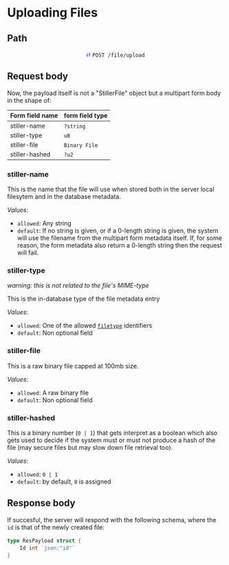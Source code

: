 # Uploading Files

## Path

<div align="center">

<img src="jwt_logo.png" height="10px"/> `POST /file/upload`

</div>

## Request body

Now, the payload itself is not a "StillerFile" object but a multipart form body
in the shape of:

|   Form field name     |   form field type     |
|-----------------------|-----------------------|
|   stiller-name        |       `?string`       |
|   stiller-type        |       `u8`            |
|   stiller-file        |       `Binary File`   |
|   stiller-hashed      |       `?u2`           |

### stiller-name

This is the name that the file will use when stored both in the server local
filesytem and in the database metadata.

*Values*:
- `allowed`: Any string
- `default`: If no string is given, or if a 0-length string is given, the system
  will use the filename from the multipart form metadata itself. If, for some
  reason, the form metadata also return a 0-length string then the request
  will fail.

### stiller-type

*warning: this is not related to the file's MIME-type*

This is the in-database type of the file metadata entry

*Values*:
- `allowed`: One of the allowed [`filetype`](/files.md) identifiers
- `default`: Non optional field

### stiller-file

This is a raw binary file capped at 100mb size.

*Values*:
- `allowed`: A raw binary file
- `default`: Non optional field

### stiller-hashed

This is a binary number (`0 | 1`) that gets interpret as a boolean which also
gets used to decide if the system must or must not produce a hash of the file
(may secure files but may slow down file retrieval too).

*Values*:
- `allowed`: `0 | 1`
- `default`: by default, `0` is assigned

## Response body

If succesful, the server will respond with the following schema, where the `id`
is that of the newly created file:

```go
type ResPayload struct {
    Id int `json:"id"`
}
```


